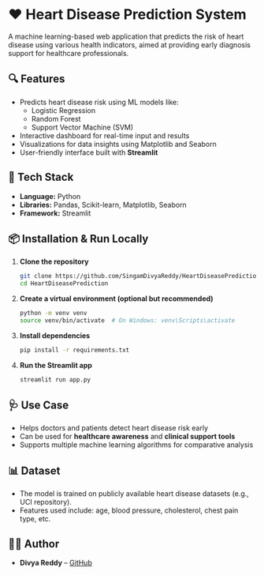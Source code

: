 # ❤️ Heart Disease Prediction System

A machine learning-based web application that predicts the risk of heart disease using various health indicators, aimed at providing early diagnosis support for healthcare professionals.

## 🔍 Features

- Predicts heart disease risk using ML models like:
  - Logistic Regression
  - Random Forest
  - Support Vector Machine (SVM)
- Interactive dashboard for real-time input and results
- Visualizations for data insights using Matplotlib and Seaborn
- User-friendly interface built with **Streamlit**

## 🧠 Tech Stack

- **Language:** Python
- **Libraries:** Pandas, Scikit-learn, Matplotlib, Seaborn
- **Framework:** Streamlit

## 📦 Installation & Run Locally

1. **Clone the repository**
   ```bash
   git clone https://github.com/SingamDivyaReddy/HeartDiseasePrediction.git
   cd HeartDiseasePrediction
   ```

2. **Create a virtual environment (optional but recommended)**
   ```bash
   python -m venv venv
   source venv/bin/activate  # On Windows: venv\Scripts\activate
   ```

3. **Install dependencies**
   ```bash
   pip install -r requirements.txt
   ```

4. **Run the Streamlit app**
   ```bash
   streamlit run app.py
   ```

## 🩺 Use Case

- Helps doctors and patients detect heart disease risk early
- Can be used for **healthcare awareness** and **clinical support tools**
- Supports multiple machine learning algorithms for comparative analysis

## 📊 Dataset

- The model is trained on publicly available heart disease datasets (e.g., UCI repository).
- Features used include: age, blood pressure, cholesterol, chest pain type, etc.

## 👩‍💻 Author

- **Divya Reddy** – [GitHub](https://github.com/SingamDivyaReddy)

